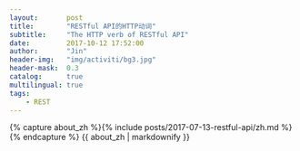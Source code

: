 ```yaml
---
layout:       post
title:        "RESTful API的HTTP动词"
subtitle:     "The HTTP verb of RESTful API"
date:         2017-10-12 17:52:00
author:       "Jin"
header-img:   "img/activiti/bg3.jpg"
header-mask:  0.3
catalog:      true
multilingual: true
tags:
    - REST
---
```


<!-- Chinese Version -->
<div class="zh post-container">
    {% capture about_zh %}{% include posts/2017-07-13-restful-api/zh.md %}{% endcapture %}
    {{ about_zh | markdownify }}
</div>
